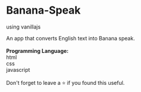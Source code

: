 # Banana-Speak
using vanillajs

An app that converts English text into Banana speak.<br>
<br>
<b>Programming Language:</b><br>
html<br>
css<br>
javascript<br>
<br>
Don't forget to leave a ⭐ if you found this useful.

